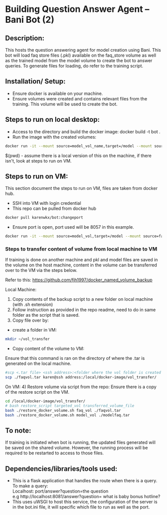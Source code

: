 # Building Question Answer Agent – Bani Bot (2)

## Description:

This hosts the question answering agent for model creation using Bani. This bot will load faq store files (.pkl) available on the faq_store volume as well as the trained model from the model volume to create the bot to answer queries. To generate files for loading, do refer to the training script.

## Installation/ Setup:

- Ensure docker is available on your machine. </br>
- Ensure volumes were created and contains relevant files from the training. This volume will be used to create the bot. </br>

## Steps to run on local desktop:

- Access to the directory and build the docker image: docker build -t bot . </br>
- Run the image with the created volumes: </br>

```bash
docker run -it --mount source=model_vol_name,target=/model --mount source=faq_vol_name,target=/faq_store -p 8081:8081 -v $(pwd):/bani_training bot
```

$(pwd) - assume there is a local version of this on the machine, if there isn't, look at steps to run on VM.

## Steps to run on VM:

This section document the steps to run on VM, files are taken from docker hub.

- SSH into VM with login credential
- This repo can be pulled from docker hub

```bash
docker pull karenwkx/bot:changeport
```

- Ensure port is open, port used will be 8057 in this example.

```bash
docker run -it --mount source=model_vol,target=/model --mount source=faq_vol,target=/faq_store -p 8057:8057 karenwkx/bot:changeport
```

### Steps to transfer content of volume from local machine to VM

If training is done on another machine and pkl and model files are saved in the volume on the host machine, content in the volume can be transferred over to the VM via the steps below.

Refer to this: https://github.com/fjh1997/docker_named_volume_backup

Local Machine:

1. Copy contents of the backup script to a new folder on local machine (with .sh extension)
2. Follow instruction as provided in the repo readme, need to do in same folder as the script that is saved.
3. Copy file over by:

- create a folder in VM:

```bash
mkdir ~/vol_transfer
```

- Copy content of the volume to VM:

Ensure that this command is ran on the directory of where the .tar is generated on the local machine.

```bash
#scp <.tar file> <ssh address>:<folder where the vol folder is created on VM>
scp ./faqvol.tar karen@ssh address:/local/docker-image/vol_transfer/
```

On VM: 4) Restore volume via script from the repo:
Ensure there is a copy of the restore script on the VM.

```bash
cd /local/docker-image/vol_transfer/
# bash restore_script targeted_vol transferred_volume_file
bash ./restore_docker_volume.sh faq_vol ./faqvol.tar
bash ./restore_docker_volume.sh model_vol ./modelfaq.tar
```

## To note:

If training is initiated when bot is running, the updated files generated will be saved on the shared volume. However, the running process will be required to be restarted to access to those files. </br>

## Dependencies/libraries/tools used:

- This is a flask application that handles the route when there is a query.
  To make a query: </br>
  Localhost: port/answer?question=the question </br>
  e.g http://localhost:8081/answer?question= what is baby bonus hotline? </br>
- This uses uWSGI to host this service, the configuration of the server is in the bot.ini file, it will specific which file to run as well as the port. </br>
